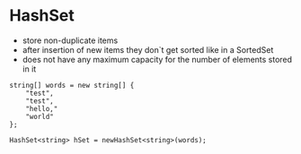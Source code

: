 # HashSet

- store non-duplicate items
- after insertion of new items they don`t get sorted like in a SortedSet
- does not have any maximum capacity for the number of elements stored in it
```
string[] words = new string[] { 
	"test",
	"test",
	"hello,"
	"world"
};

HashSet<string> hSet = newHashSet<string>(words);
```